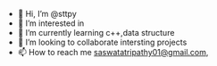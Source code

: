 - 👋 Hi, I’m @sttpy
- 👀 I’m interested in 
- 🌱 I’m currently learning c++,data structure
- 💞️ I’m looking to collaborate intersting projects
- 📫 How to reach me saswatatripathy01@gmail.com,

<!---
sttpy/sttpy is a ✨ special ✨ repository because its `README.md` (this file) appears on your GitHub profile.
You can click the Preview link to take a look at your changes.
--->
